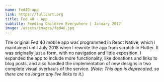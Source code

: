 ```yaml
---
name: fed40-app
link: https://fullcart.org
title: Fed 40 - App
subtitle: Feeding Children Everywhere | January 2017
image: /assets/images/fed40.jpg
---
```

The original Fed 40 mobile app was programmed in React Native, which I maintained until July 2018 when
I rewrote the app from scratch in Flutter. It was originally just a form, with no navigation and little
exposition. I expanded the app to include more functionality, like donations and links to blog posts,
and also handled the implementation of new designs in two complete visual overhauls of the
service. (<i>Note: This app is deprecated, so there are no longer any live links to it.</i>)